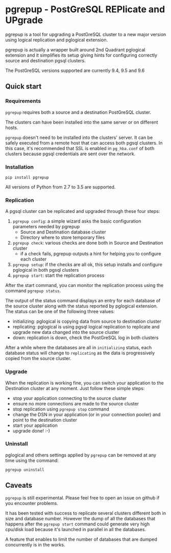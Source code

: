pgrepup - PostGreSQL REPlicate and UPgrade
=====

pgrepup is a tool for upgrading a PostGreSQL cluster to a new major version using logical replication and pglogical
extension.

pgrepup is actually a wrapper built around 2nd Quadrant pglogical extension and it simplifies its setup giving
hints for configuring correctly source and destination pgsql clusters.

The PostGreSQL versions supported are currently 9.4, 9.5 and 9.6

## Quick start

### Requirements

`pgrepup` requires both a source and a destination PostGreSQL cluster.

The clusters can have been installed into the same server or on different hosts.

`pgrepup` doesn't need to be installed into the clusters' server.
It can be safely executed from a remote host that can access both pgsql clusters. In this case, it's recommended that
SSL is enabled in `pg_hba.conf` of both clusters because pgsql credentials are sent over the network.

### Installation

`pip install pgrepup`

All versions of Python from 2.7 to 3.5 are supported.

### Replication

A pgsql cluster can be replicated and upgraded through these four steps:

1. `pgrepup config`: a simple wizard asks the basic configuration parameters needed by pgrepup
    - Source and Destination database cluster
    - Directory where to store temporary files
2. `pgrepup check`: various checks are done both in Source and Destination cluster
    - if a check fails, pgrepup outputs a hint for helping you to configure each cluster
3. `pgrepup setup`: if the checks are all ok, this setup installs and configure pglogical in both pgsql clusters
4. `pgrepup start`: start the replication process

After the start command, you can monitor the replication process using the command `pgrepup status`.

The output of the status command displays an entry for each database of the source cluster along with the status
reported by pglogical extension.
The status can be one of the following three values:

- initializing: pglogical is copying data from source to destination cluster
- replicating: pglogical is using pgsql logical replication to replicate and upgrade new data changed into the source
  cluster
- down: replication is down, check the PostGreSQL log in both clusters

After a while where the databases are all in `initializing` status, each database status will change to `replicating` as
the data is progressively copied from the source cluster.

### Upgrade

When the replication is working fine, you can switch your application to the Destination cluster at any moment.
Just follow these simple steps:
- stop your application connecting to the source cluster
- ensure no more connections are made to the source cluster
- stop replication using `pgrepup stop` command
- change the DSN in your application (or in your connection pooler) and point to the destination cluster
- start your application
- upgrade done! :-)

### Uninstall

pglogical and others settings applied by `pgrepup` can be removed at any time using the command:

`pgrepup uninstall`

## Caveats

`pgrepup` is still experimental. Please feel free to open an issue on github if you encounter problems.

It has been tested with success to replicate several clusters different both in size and database number. However the
dump of all the databases that happens after the `pgrepup start` command could generate very high cpu/disk load because
it's launched in parallel in all the databases.

A feature that enables to limit the number of databases that are dumped concurrently is in the works.



